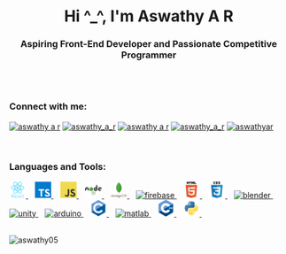 <h1 align="center">Hi ^_^, I'm Aswathy A R</h1>
<h3 align="center">
  Aspiring Front-End Developer and Passionate Competitive Programmer
</h3>
<br />
<br />

<h3 align="left">Connect with me:</h3>
<p align="left">
  <a href="https://linkedin.com/in/aswathy a r" target="blank"
    ><img
      align="center"
      src="https://raw.githubusercontent.com/rahuldkjain/github-profile-readme-generator/master/src/images/icons/Social/linked-in-alt.svg"
      alt="aswathy a r"
      height="30"
      width="40"
  /></a>
  <a href="https://www.codechef.com/users/aswathy_a_r" target="blank"
    ><img
      align="center"
      src="https://cdn.jsdelivr.net/npm/simple-icons@3.1.0/icons/codechef.svg"
      alt="aswathy_a_r"
      height="30"
      width="40"
  /></a>
  <a href="https://www.hackerrank.com/aswathy a r" target="blank"
    ><img
      align="center"
      src="https://raw.githubusercontent.com/rahuldkjain/github-profile-readme-generator/master/src/images/icons/Social/hackerrank.svg"
      alt="aswathy a r"
      height="30"
      width="40"
  /></a>
  <a href="https://codeforces.com/profile/aswathy_a_r" target="blank"
    ><img
      align="center"
      src="https://raw.githubusercontent.com/rahuldkjain/github-profile-readme-generator/master/src/images/icons/Social/codeforces.svg"
      alt="aswathy_a_r"
      height="30"
      width="40"
  /></a>
  <a href="https://www.leetcode.com/aswathyar" target="blank"
    ><img
      align="center"
      src="https://raw.githubusercontent.com/rahuldkjain/github-profile-readme-generator/master/src/images/icons/Social/leet-code.svg"
      alt="aswathyar"
      height="30"
      width="40"
  /></a>
</p>

<br />

<h3 align="left">Languages and Tools:</h3>
<p align="left">
  <a href="https://reactjs.org/" target="_blank" rel="noreferrer">
    <img
      src="https://raw.githubusercontent.com/devicons/devicon/master/icons/react/react-original-wordmark.svg"
      alt="react"
      width="30"
      height="30"
    />
  </a>
  &nbsp;&nbsp;
  <a href="https://www.typescriptlang.org/" target="_blank" rel="noreferrer">
    <img
      src="https://raw.githubusercontent.com/devicons/devicon/master/icons/typescript/typescript-original.svg"
      alt="typescript"
      width="30"
      height="30"
    />
  </a>
  &nbsp;&nbsp;
  <a
    href="https://developer.mozilla.org/en-US/docs/Web/JavaScript"
    target="_blank"
    rel="noreferrer"
  >
    <img
      src="https://raw.githubusercontent.com/devicons/devicon/master/icons/javascript/javascript-original.svg"
      alt="javascript"
      width="30"
      height="30"
    />
  </a>
  &nbsp;&nbsp;
  <a href="https://nodejs.org" target="_blank" rel="noreferrer">
    <img
      src="https://raw.githubusercontent.com/devicons/devicon/master/icons/nodejs/nodejs-original-wordmark.svg"
      alt="nodejs"
      width="30"
      height="30"
    />
  </a>
  &nbsp;&nbsp;
  <a href="https://www.mongodb.com/" target="_blank" rel="noreferrer">
    <img
      src="https://raw.githubusercontent.com/devicons/devicon/master/icons/mongodb/mongodb-original-wordmark.svg"
      alt="mongodb"
      width="30"
      height="30"
    />
  </a>
  &nbsp;&nbsp;
  <a href="https://firebase.google.com/" target="_blank" rel="noreferrer">
    <img
      src="https://www.vectorlogo.zone/logos/firebase/firebase-icon.svg"
      alt="firebase"
      width="30"
      height="30"
    />
  </a>
  &nbsp;&nbsp;
  <a href="https://www.w3.org/html/" target="_blank" rel="noreferrer">
    <img
      src="https://raw.githubusercontent.com/devicons/devicon/master/icons/html5/html5-original-wordmark.svg"
      alt="html5"
      width="30"
      height="30"
    />
  </a>
  &nbsp;&nbsp;
  <a href="https://www.w3schools.com/css/" target="_blank" rel="noreferrer">
    <img
      src="https://raw.githubusercontent.com/devicons/devicon/master/icons/css3/css3-original-wordmark.svg"
      alt="css3"
      width="30"
      height="30"
    />
  </a>
  &nbsp;&nbsp;
  <a href="https://www.blender.org/" target="_blank" rel="noreferrer">
    <img
      src="https://download.blender.org/branding/community/blender_community_badge_white.svg"
      alt="blender"
      width="30"
      height="30"
    />
  </a>
  &nbsp;&nbsp;
  <a href="https://unity.com/" target="_blank" rel="noreferrer">
    <img
      src="https://www.vectorlogo.zone/logos/unity3d/unity3d-icon.svg"
      alt="unity"
      width="30"
      height="30"
    />
  </a>
  &nbsp;&nbsp;
  <a href="https://www.arduino.cc/" target="_blank" rel="noreferrer">
    <img
      src="https://cdn.worldvectorlogo.com/logos/arduino-1.svg"
      alt="arduino"
      width="30"
      height="30"
    />
  </a>
  &nbsp;&nbsp;
  <a href="https://www.cprogramming.com/" target="_blank" rel="noreferrer">
    <img
      src="https://raw.githubusercontent.com/devicons/devicon/master/icons/c/c-original.svg"
      alt="c"
      width="30"
      height="30"
    />
  </a>
  &nbsp;&nbsp;
  <a href="https://www.mathworks.com/" target="_blank" rel="noreferrer">
    <img
      src="https://upload.wikimedia.org/wikipedia/commons/2/21/Matlab_Logo.png"
      alt="matlab"
      width="30"
      height="30"
    />
  </a>
  &nbsp;&nbsp;
  <a href="https://www.w3schools.com/cpp/" target="_blank" rel="noreferrer">
    <img
      src="https://raw.githubusercontent.com/devicons/devicon/master/icons/cplusplus/cplusplus-original.svg"
      alt="cplusplus"
      width="30"
      height="30"
    />
  </a>
  &nbsp;&nbsp;
  <a href="https://www.python.org" target="_blank" rel="noreferrer">
    <img
      src="https://raw.githubusercontent.com/devicons/devicon/master/icons/python/python-original.svg"
      alt="python"
      width="30"
      height="30"
    />
  </a>
  &nbsp;&nbsp;

  <br />
  <br />
</p>

<p>
  <img
    align="left"
    src="https://github-readme-stats.vercel.app/api/top-langs?username=aswathy05&show_icons=true&locale=en&layout=compact"
    alt="aswathy05"
  />
</p>
